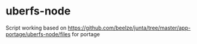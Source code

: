 # uberfs-node
Script working based on https://github.com/beelze/junta/tree/master/app-portage/uberfs-node/files for portage
